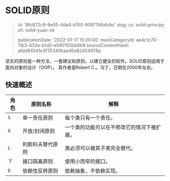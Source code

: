 SOLID原则
=======

> id: '8fc872c9-9e55-4da4-b150-9097156afcbc'
> slug:
> 	cs: solid-principy
> 	zh: solid-yuan-ze
> 
> publicationDate: '2022-01-17 15:00:00'
> mainCategoryId: ae4c1c70-11b3-433e-b1d0-e590155bb8b9
> sourceContentHash: afdd84541e3f35340baed5e82454978a

坚实的原则是一种方法，一套建议和原则，以建立健全的软件。SOLID原则适用于面向对象的设计（OOP）。 其作者是Robert C.。马丁，日期在2000年左右。

快速概述
--------------

| 角色 | 原则名称 | 解释 |
|------|----------------|------------|
| `S` | 单一责任原则 | 每个类只有一个责任。
| `O` | 开放/封闭原则 | 一个类的功能可以在不修改它的情况下被扩展。
| `L` | 利斯科夫替代原则 | 类必须可以被其子类完全替代。
| `I' | 接口隔离原则 | 使用小而窄的接口。
| `D` | 依赖性反转原则 | 依赖抽象，不依赖实现。
